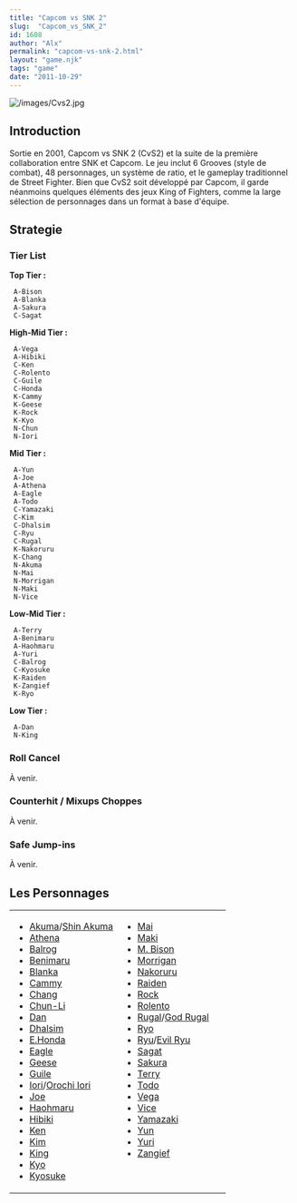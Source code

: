 ```yaml
---
title: "Capcom vs SNK 2"
slug:  "Capcom_vs_SNK_2"
id: 1608
author: "Alx"
permalink: "capcom-vs-snk-2.html"
layout: "game.njk"
tags: "game"
date: "2011-10-29"
---
```


![](/images/Cvs2.jpg "/images/Cvs2.jpg")

## Introduction

Sortie en 2001, Capcom vs SNK 2 (CvS2) et la suite de la première
collaboration entre SNK et Capcom. Le jeu inclut 6 Grooves (style de
combat), 48 personnages, un système de ratio, et le gameplay
traditionnel de Street Fighter. Bien que CvS2 soit développé par Capcom,
il garde néanmoins quelques éléments des jeux King of Fighters, comme la
large sélection de personnages dans un format à base d'équipe.

## Strategie

### Tier List

**Top Tier :**

` A-Bison  `  
` A-Blanka`  
` A-Sakura  `  
` C-Sagat`

**High-Mid Tier :**

` A-Vega`  
` A-Hibiki `  
` C-Ken`  
` C-Rolento`  
` C-Guile`  
` C-Honda`  
` K-Cammy`  
` K-Geese`  
` K-Rock`  
` K-Kyo`  
` N-Chun `  
` N-Iori`

**Mid Tier :**

` A-Yun`  
` A-Joe`  
` A-Athena`  
` A-Eagle`  
` A-Todo`  
` C-Yamazaki`  
` C-Kim`  
` C-Dhalsim`  
` C-Ryu`  
` C-Rugal`  
` K-Nakoruru`  
` K-Chang`  
` N-Akuma`  
` N-Mai`  
` N-Morrigan `  
` N-Maki`  
` N-Vice`

**Low-Mid Tier :**

` A-Terry`  
` A-Benimaru`  
` A-Haohmaru`  
` A-Yuri`  
` C-Balrog`  
` C-Kyosuke`  
` K-Raiden`  
` K-Zangief`  
` K-Ryo`

**Low Tier :**

` A-Dan`  
` N-King`

### Roll Cancel

À venir.

### Counterhit / Mixups Choppes

À venir.

### Safe Jump-ins

À venir.

## Les Personnages

<table width=100%>
<tr>
<td width=50% valign=top>

- [Akuma](Akuma_(CvS2))/[Shin Akuma](Shin_Akuma)
- [Athena](Athena_(CvS2))
- [Balrog](Balrog_(CvS2))
- [Benimaru](Benimaru_(CvS2))
- [Blanka](Blanka_(CvS2))
- [Cammy](Cammy_(CvS2))
- [Chang](Chang_(CvS2))
- [Chun-Li](Chun-Li_(CvS2))
- [Dan](Dan_(CvS2))
- [Dhalsim](Dhalsim_(CvS2))
- [E.Honda](E.Honda_(CvS2))
- [Eagle](Eagle_(CvS2))
- [Geese](Geese_(CvS2))
- [Guile](Guile_(CvS2))
- [Iori](Iori_(CvS2))/[Orochi Iori](Orochi_Iori)
- [Joe](Joe_(CvS2))
- [Haohmaru](Haohmaru_(CvS2))
- [Hibiki](Hibiki_(CvS2))
- [Ken](Ken_(CvS2))
- [Kim](Kim_(CvS2))
- [King](King_(CvS2))
- [Kyo](Kyo_(CvS2))
- [Kyosuke](Kyosuke_(CvS2))

</td>
<td width=50% valign=top>

- [Mai](Mai_(CvS2))
- [Maki](Maki_(CvS2))
- [M. Bison](M._Bison_(CvS2))
- [Morrigan](Morrigan_(CvS2))
- [Nakoruru](Nakoruru_(CvS2))
- [Raiden](Raiden_(CvS2))
- [Rock](Rock_(CvS2))
- [Rolento](Rolento_(CvS2))
- [Rugal](Rugal_(CvS2))/[God Rugal](God_Rugal)
- [Ryo](Ryo_(CvS2))
- [Ryu](Ryu_(CvS2))/[Evil Ryu](Evil_Ryu)
- [Sagat](Sagat_(CvS2))
- [Sakura](Sakura_(CvS2))
- [Terry](Terry_(CvS2))
- [Todo](Todo_(CvS2))
- [Vega](Vega_(CvS2))
- [Vice](Vice_(CvS2))
- [Yamazaki](Yamazaki_(CvS2))
- [Yun](Yun_(CvS2))
- [Yuri](Yuri_(CvS2))
- [Zangief](Zangief_(CvS2))

</td>
</tr>
</table>
